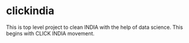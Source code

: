 # clickindia
This is top level project to clean INDIA with the help of data science. This begins with CLICK INDIA movement.
